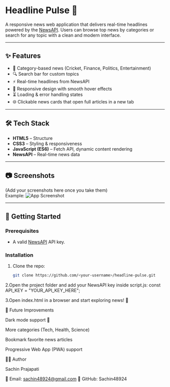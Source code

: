 # Headline Pulse 📰

A responsive news web application that delivers real-time headlines powered by the [NewsAPI](https://newsapi.org/). Users can browse top news by categories or search for any topic with a clean and modern interface.

---

## ✨ Features
- 📌 Category-based news (Cricket, Finance, Politics, Entertainment)  
- 🔍 Search bar for custom topics  
- ⚡ Real-time headlines from NewsAPI  
- 🎨 Responsive design with smooth hover effects  
- ⏳ Loading & error handling states  
- 🌐 Clickable news cards that open full articles in a new tab  

---

## 🛠️ Tech Stack
- **HTML5** – Structure  
- **CSS3** – Styling & responsiveness  
- **JavaScript (ES6)** – Fetch API, dynamic content rendering  
- **NewsAPI** – Real-time news data  

---

## 📷 Screenshots
(Add your screenshots here once you take them)  
Example:
![App Screenshot](assets/screenshot.png)

---

## 🚀 Getting Started

### Prerequisites
- A valid [NewsAPI](https://newsapi.org/) API key.

### Installation
1. Clone the repo:
   ```bash
   git clone https://github.com/<your-username>/headline-pulse.git

2.Open the project folder and add your NewsAPI key inside script.js:
   const API_KEY = "YOUR_API_KEY_HERE";

3.Open index.html in a browser and start exploring news! 🎉

📌 Future Improvements

Dark mode support 🌙

More categories (Tech, Health, Science)

Bookmark favorite news articles

Progressive Web App (PWA) support

👨‍💻 Author

Sachin Prajapati

📧 Email: sachin48924@gmail.com
🔗 GitHub: Sachin48924
